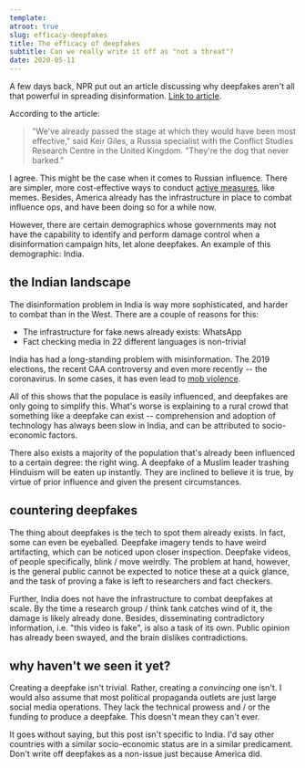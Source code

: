 ```yaml
---
template:
atroot: true
slug: efficacy-deepfakes
title: The efficacy of deepfakes
subtitle: Can we really write it off as "not a threat"?
date: 2020-05-11
---
```


A few days back, NPR put out an article discussing why deepfakes aren't
all that powerful in spreading disinformation.
[Link to article](https://www.npr.org/2020/05/07/851689645/why-fake-video-audio-may-not-be-as-powerful-in-spreading-disinformation-as-feare).

According to the article:

> "We've already passed the stage at which they would have been most
> effective," said Keir Giles, a Russia specialist with the Conflict
> Studies Research Centre in the United Kingdom. "They're the dog that
> never barked."

I agree. This might be the case when it comes to Russian influence.
There are simpler, more cost-effective ways to conduct [active
measures](https://en.wikipedia.org/wiki/Active_measures), like memes.
Besides, America already has the infrastructure in place to combat
influence ops, and have been doing so for a while now. 

However, there are certain demographics whose governments may not have
the capability to identify and perform damage control when
a disinformation campaign hits, let alone deepfakes. An example of this
demographic: India.

## the Indian landscape

The disinformation problem in India is way more sophisticated, and
harder to combat than in the West. There are a couple of reasons for
this:

- The infrastructure for fake news already exists: WhatsApp
- Fact checking media in 22 different languages is non-trivial

India has had a long-standing problem with misinformation. The 2019
elections, the recent CAA controversy and even more recently -- the
coronavirus. In some cases, it has even lead to 
[mob violence](https://www.npr.org/2018/07/18/629731693/fake-news-turns-deadly-in-india).

All of this shows that the populace is easily influenced, and deepfakes
are only going to simplify this. What's worse is explaining to a rural
crowd that something like a deepfake can exist -- comprehension and
adoption of technology has always been slow in India, and can be
attributed to socio-economic factors. 

There also exists a majority of the population that's already been
influenced to a certain degree: the right wing. A deepfake of a Muslim
leader trashing Hinduism will be eaten up instantly. They are inclined
to believe it is true, by virtue of prior influence and given the
present circumstances.

## countering deepfakes

The thing about deepfakes is the tech to spot them already exists. In
fact, some can even be eyeballed. Deepfake imagery tends to have weird
artifacting, which can be noticed upon closer inspection. Deepfake
videos, of people specifically, blink / move weirdly. The problem at
hand, however, is the general public cannot be expected to notice these
at a quick glance, and the task of proving a fake is left to researchers
and fact checkers.

Further, India does not have the infrastructure to combat deepfakes at
scale. By the time a research group / think tank catches wind of it, the
damage is likely already done. Besides, disseminating contradictory
information, i.e. "this video is fake", is also a task of its own.
Public opinion has already been swayed, and the brain dislikes
contradictions.

## why haven't we seen it yet?

Creating a deepfake isn't trivial. Rather, creating a _convincing_ one
isn't. I would also assume that most political propaganda outlets are
just large social media operations. They lack the technical prowess and
/ or the funding to produce a deepfake. This doesn't mean they can't
ever. 

It goes without saying, but this post isn't specific to India. I'd say
other countries with a similar socio-economic status are in a similar
predicament. Don't write off deepfakes as a non-issue just because
America did.
